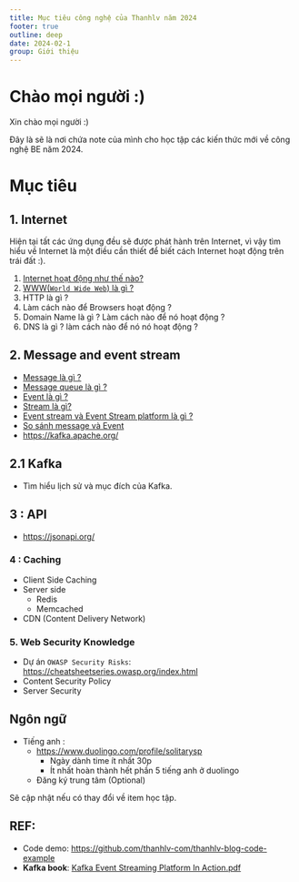 ```yaml
---
title: Mục tiêu công nghệ của Thanhlv năm 2024
footer: true
outline: deep
date: 2024-02-1
group: Giới thiệu
---
```


# Chào mọi người :)

Xin chào mọi người :)

Đây là sẽ là nơi chứa note của mình cho học tập các kiến thức mới về công nghệ BE năm 2024.

# Mục tiêu
## 1. Internet
Hiện tại tất các ứng dụng đều sẽ được phát hành trên Internet, vì vậy tìm hiểu về Internet là một điều cần thiết để biết cách Internet hoạt động trên trái đất :).

1. [Internet hoạt động như thế nào?](2024-03-14-Internet-Internet-hoat-dong-nhu-the-nao.md)
2. [ WWW(`World Wide Web`) là gì ?](2024-03-18-world-wide-web-la-gi)
3. HTTP là gì ?
4. Làm cách nào để Browsers hoạt động ?
5. Domain Name là gì ? Làm cách nào để nó hoạt động ?
6. DNS là gì ? làm cách nào để nó nó hoạt động ?

## 2. Message and event stream
- [Message là gì ?](2024-04-15-message-la-gi.md)
- [Message queue là gì ?](2024-04-15-message-queue-la-gi.md)
- [Event là gì ?](2024-04-16-event-la-gi)
- [Stream là gì?](2024-04-19-stream-la-gi.md)
- [Event stream và Event Stream platform là gì ?](2024-04-21-event-stream-va-event-stream-platform-la-gi.md)
- [So sánh message và Event](2024-04-24-so-sanh-message-va-event.md)
- https://kafka.apache.org/
## 2.1 Kafka
- Tìm hiểu lịch sử và mục đích của Kafka.

## 3 : API
 - https://jsonapi.org/
### 4 : Caching
- Client Side Caching
- Server side
  - Redis
  - Memcached
- CDN (Content Delivery Network)

### 5. Web Security Knowledge
- Dự án `OWASP Security Risks`: https://cheatsheetseries.owasp.org/index.html
- Content Security Policy
- Server Security

##  Ngôn ngữ
- Tiếng anh : 
  - https://www.duolingo.com/profile/solitarysp
    - Ngày dành time ít nhất 30p 
    - Ít nhất hoàn thành hết phần 5 tiếng anh ở duolingo
  - Đăng ký trung tâm (Optional)
 
Sẽ cập nhật nếu có thay đổi về item học tập.

## REF:
- Code demo: https://github.com/thanhlv-com/thanhlv-blog-code-example
- **Kafka book**: [Kafka Event Streaming Platform In Action.pdf](/study/thanhlv-study-2024/static/Kafka%20Event%20Streaming%20Platform%20In%20Action.pdf)


